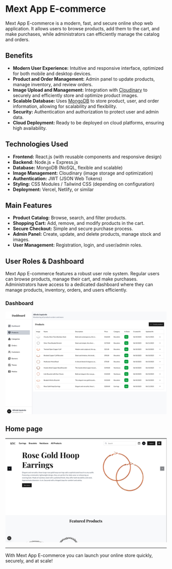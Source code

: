# Mext App E-commerce

Mext App E-commerce is a modern, fast, and secure online shop web application. It allows users to browse products, add them to the cart, and make purchases, while administrators can efficiently manage the catalog and orders.

## Benefits

- **Modern User Experience:** Intuitive and responsive interface, optimized for both mobile and desktop devices.
- **Product and Order Management:** Admin panel to update products, manage inventory, and review orders.
- **Image Upload and Management:** Integration with [Cloudinary](https://cloudinary.com/) to securely and efficiently store and optimize product images.
- **Scalable Database:** Uses [MongoDB](https://www.mongodb.com/) to store product, user, and order information, allowing for scalability and flexibility.
- **Security:** Authentication and authorization to protect user and admin data.
- **Cloud Deployment:** Ready to be deployed on cloud platforms, ensuring high availability.

## Technologies Used

- **Frontend:** React.js (with reusable components and responsive design)
- **Backend:** Node.js + Express.js
- **Database:** MongoDB (NoSQL, flexible and scalable)
- **Image Management:** Cloudinary (image storage and optimization)
- **Authentication:** JWT (JSON Web Tokens)
- **Styling:** CSS Modules / Tailwind CSS (depending on configuration)
- **Deployment:** Vercel, Netlify, or similar

## Main Features

- **Product Catalog:** Browse, search, and filter products.
- **Shopping Cart:** Add, remove, and modify products in the cart.
- **Secure Checkout:** Simple and secure purchase process.
- **Admin Panel:** Create, update, and delete products, manage stock and images.
- **User Management:** Registration, login, and user/admin roles.

## User Roles & Dashboard

Mext App E-commerce features a robust user role system. Regular users can browse products, manage their cart, and make purchases. Administrators have access to a dedicated dashboard where they can manage products, inventory, orders, and users efficiently.

### Dashboard

![Dashboard Screenshot](public/images/Screenshot-dashboard.png)

## Home page

![UpdateForm Snapshot](public/images/snapshot.png)

---

With Mext App E-commerce you can launch your online store quickly, securely, and at scale!
